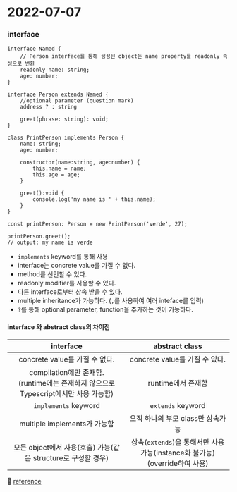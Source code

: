 # 2022-07-07

### interface

```
interface Named {
    // Person interface를 통해 생성된 object는 name property를 readonly 속성으로 변환
    readonly name: string;
    age: number;
}

interface Person extends Named {
    //optional parameter (question mark)
    address ? : string

    greet(phrase: string): void;
}

class PrintPerson implements Person {
    name: string;
    age: number;
    
    constructor(name:string, age:number) {
        this.name = name;
        this.age = age;
    }

    greet():void {
        console.log('my name is ' + this.name);
    }
}

const printPerson: Person = new PrintPerson('verde', 27);

printPerson.greet();
// output: my name is verde
```
- `implements` keyword를 통해 사용
- interface는 concrete value를 가질 수 없다.
- method를 선언할 수 있다.
- readonly modifier를 사용할 수 있다.
- 다른 interface로부터 상속 받을 수 있다.
- multiple inheritance가 가능하다. (`,`를 사용하여 여러 inteface를 입력)
- `?`를 통해 optional parameter, function을 추가하는 것이 가능하다.

#### interface 와 abstract class의 차이점

| interface                                                                                 |                    abstract class |
| :---------------------------------------------------------------------------------------: | :-------------------------------: |
| concrete value를 가질 수 없다.                                                            |    concrete value를 가질 수 있다. |
| compilation에만 존재함.<br />(runtime에는 존재하지 않으므로 Typescript에서만 사용 가능함) |                runtime에서 존재함 |
| `implements` keyword                                                                        |                   `extends` keyword |
| multiple implements가 가능함                                                              | 오직 하나의 부모 class만 상속가능 |
| 모든 object에서 사용(호출) 가능(같은 structure로 구성할 경우) | 상속(`extends`)을 통해서만 사용 가능(instance화 불가능)<br>(override하여 사용) |

 
 :memo: [reference](https://stackoverflow.com/questions/50110844/what-is-the-difference-between-interface-and-abstract-class-in-typescript)
